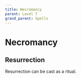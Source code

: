 ```yaml
---
title: Necromancy
parent: Level 7
grand_parent: Spells
---
```


# Necromancy

## Resurrection
Resurrection can be cast as a ritual.
